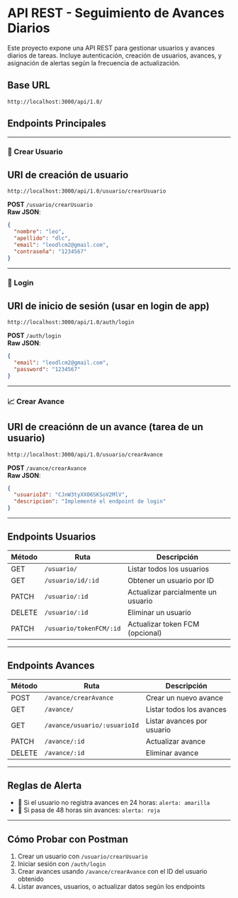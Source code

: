 # API REST - Seguimiento de Avances Diarios

Este proyecto expone una API REST para gestionar usuarios y avances diarios de tareas. Incluye autenticación, creación de usuarios, avances, y asignación de alertas según la frecuencia de actualización.

## Base URL
```
http://localhost:3000/api/1.0/
```

## Endpoints Principales

---

### 🧍 Crear Usuario

## URI de creación de usuario
```
http://localhost:3000/api/1.0/usuario/crearUsuario
```

**POST** `/usuario/crearUsuario`  
**Raw JSON**:
```json
{
  "nombre": "leo",
  "apellido": "dlc",
  "email": "leodlcm2@gmail.com",
  "contraseña": "1234567"
}
```

---

### 🔐 Login

## URI de inicio de sesión (usar en login de app)
```
http://localhost:3000/api/1.0/auth/login
```

**POST** `/auth/login`  
**Raw JSON**:
```json
{
  "email": "leodlcm2@gmail.com",
  "password": "1234567"
}
```

---

### 📈 Crear Avance

## URI de creaciónn de un avance (tarea de un usuario)
```
http://localhost:3000/api/1.0/usuario/crearAvance
```

**POST** `/avance/crearAvance`  
**Raw JSON**:
```json
{
  "usuarioId": "CJnW3tyXXO6SKSoV2MlV",
  "descripcion": "Implementé el endpoint de login"
}
```

---

## Endpoints Usuarios

| Método | Ruta                     | Descripción                         |
|--------|--------------------------|-------------------------------------|
| GET    | `/usuario/`              | Listar todos los usuarios           |
| GET    | `/usuario/id/:id`        | Obtener un usuario por ID           |
| PATCH  | `/usuario/:id`           | Actualizar parcialmente un usuario  |
| DELETE | `/usuario/:id`           | Eliminar un usuario                 |
| PATCH  | `/usuario/tokenFCM/:id`  | Actualizar token FCM (opcional)     |

---

## Endpoints Avances

| Método | Ruta                             | Descripción                         |
|--------|----------------------------------|-------------------------------------|
| POST   | `/avance/crearAvance`           | Crear un nuevo avance               |
| GET    | `/avance/`                      | Listar todos los avances            |
| GET    | `/avance/usuario/:usuarioId`    | Listar avances por usuario          |
| PATCH  | `/avance/:id`                   | Actualizar avance                   |
| DELETE | `/avance/:id`                   | Eliminar avance                     |

---

## Reglas de Alerta

- 🔔 Si el usuario no registra avances en 24 horas: `alerta: amarilla`
- 🔴 Si pasa de 48 horas sin avances: `alerta: roja`

---

## Cómo Probar con Postman

1. Crear un usuario con `/usuario/crearUsuario`
2. Iniciar sesión con `/auth/login`
3. Crear avances usando `/avance/crearAvance` con el ID del usuario obtenido
4. Listar avances, usuarios, o actualizar datos según los endpoints